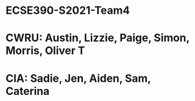 # ECSE390-S2021-Team4 
# CWRU: Austin, Lizzie, Paige, Simon, Morris, Oliver T
# CIA: Sadie, Jen, Aiden, Sam, Caterina

